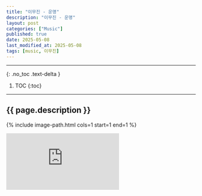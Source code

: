 ```yaml
---
title: "이무진 - 운명"
description: "이무진 - 운명"
layout: post
categories: ["Music"]
published: true
date: 2025-05-08
last_modified_at: 2025-05-08
tags: [music, 이무진]
---
```

---
{: .no_toc .text-delta }

1. TOC
{:toc}
---

<!-- 글의 제목은 ##
    나머지 큰 제목은 ###
    이후 나머지는 3개이상 -->

## {{ page.description }}

{% include image-path.html cols=1 start=1 end=1 %}

<div class="video-container">
<iframe src="https://www.youtube.com/embed/kOBeWEKBzuM" title="YouTube video player" frameborder="0" allow="accelerometer; autoplay; clipboard-write; encrypted-media; gyroscope; picture-in-picture; web-share" referrerpolicy="strict-origin-when-cross-origin" allowfullscreen></iframe>
</div>